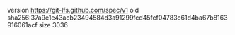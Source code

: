 version https://git-lfs.github.com/spec/v1
oid sha256:37a9e1e43acb23494584d3a91299fcd45fcf04783c61d4ba67b8163916061acf
size 3036
